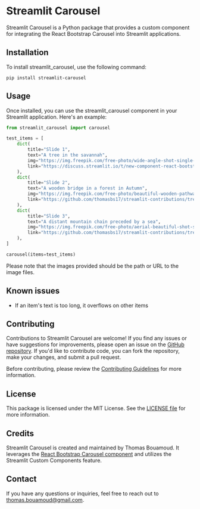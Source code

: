 # Streamlit Carousel

Streamlit Carousel is a Python package that provides a custom component for integrating the React Bootstrap Carousel into Streamlit applications.

## Installation

To install streamlit_carousel, use the following command:

```shell
pip install streamlit-carousel
```

## Usage

Once installed, you can use the streamlit_carousel component in your Streamlit application. Here's an example:

```python
from streamlit_carousel import carousel

test_items = [
    dict(
        title="Slide 1",
        text="A tree in the savannah",
        img="https://img.freepik.com/free-photo/wide-angle-shot-single-tree-growing-clouded-sky-during-sunset-surrounded-by-grass_181624-22807.jpg?w=1380&t=st=1688825493~exp=1688826093~hmac=cb486d2646b48acbd5a49a32b02bda8330ad7f8a0d53880ce2da471a45ad08a4",
        link="https://discuss.streamlit.io/t/new-component-react-bootstrap-carousel/46819"
    ),
    dict(
        title="Slide 2",
        text="A wooden bridge in a forest in Autumn",
        img="https://img.freepik.com/free-photo/beautiful-wooden-pathway-going-breathtaking-colorful-trees-forest_181624-5840.jpg?w=1380&t=st=1688825780~exp=1688826380~hmac=dbaa75d8743e501f20f0e820fa77f9e377ec5d558d06635bd3f1f08443bdb2c1",
        link="https://github.com/thomasbs17/streamlit-contributions/tree/master/bootstrap_carousel"
    ),
    dict(
        title="Slide 3",
        text="A distant mountain chain preceded by a sea",
        img="https://img.freepik.com/free-photo/aerial-beautiful-shot-seashore-with-hills-background-sunset_181624-24143.jpg?w=1380&t=st=1688825798~exp=1688826398~hmac=f623f88d5ece83600dac7e6af29a0230d06619f7305745db387481a4bb5874a0",
        link="https://github.com/thomasbs17/streamlit-contributions/tree/master"
    ),
]

carousel(items=test_items)

```

Please note that the images provided should be the path or URL to the image files.

## Known issues
- If an item's text is too long, it overflows on other items

## Contributing
Contributions to Streamlit Carousel are welcome! If you find any issues or have suggestions for improvements, please open an issue on the [GitHub repository](https://github.com/thomasbs17/streamlit-contributions/tree/master/bootstrap_carousel). If you'd like to contribute code, you can fork the repository, make your changes, and submit a pull request.

Before contributing, please review the [Contributing Guidelines](https://github.com/thomasbs17/streamlit-contributions/tree/master/bootstrap_carousel/README.md) for more information.

## License
This package is licensed under the MIT License. See the [LICENSE file](https://github.com/thomasbs17/streamlit-contributions/tree/master/bootstrap_carousel/LICENSE) for more information.

## Credits
Streamlit Carousel is created and maintained by Thomas Bouamoud. 
It leverages the [React Bootstrap Carousel component](https://react-bootstrap.netlify.app/docs/components/carousel/) and utilizes the Streamlit Custom Components feature.

## Contact
If you have any questions or inquiries, feel free to reach out to thomas.bouamoud@gmail.com.